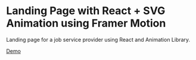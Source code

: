 # Landing Page with React + SVG Animation using Framer Motion

Landing page for a job service provider using React and Animation Library.

[Demo](https://compassionate-yonath-1fb380.netlify.app/)
